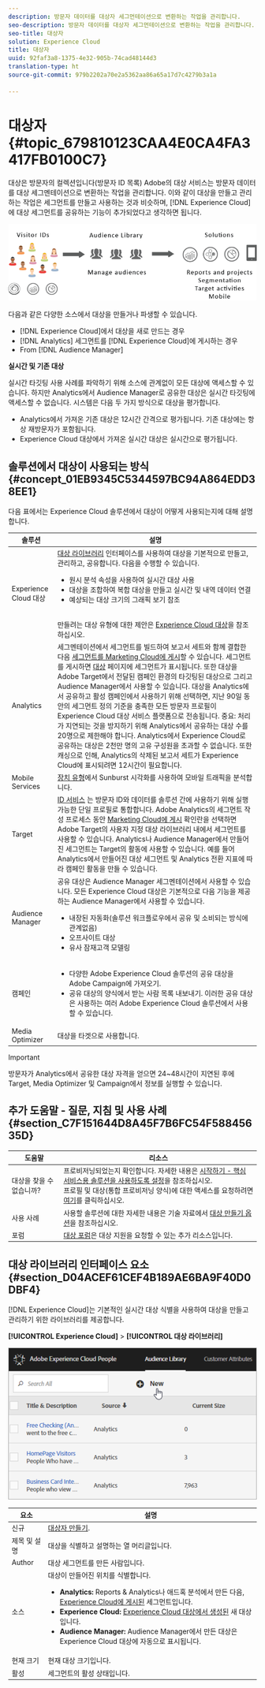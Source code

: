 ```yaml
---
description: 방문자 데이터를 대상자 세그먼테이션으로 변환하는 작업을 관리합니다.
seo-description: 방문자 데이터를 대상자 세그먼테이션으로 변환하는 작업을 관리합니다.
seo-title: 대상자
solution: Experience Cloud
title: 대상자
uuid: 92faf3a8-1375-4e32-905b-74cad48144d3
translation-type: ht
source-git-commit: 979b2202a70e2a5362aa86a65a17d7c4279b3a1a

---
```



# 대상자{#topic_679810123CAA4E0CA4FA3417FB0100C7}

대상은 방문자의 컬렉션입니다(방문자 ID 목록) Adobe의 대상 서비스는 방문자 데이터를 대상 세그멘테이션으로 변환하는 작업을 관리합니다. 이와 같이 대상을 만들고 관리하는 작업은 세그먼트를 만들고 사용하는 것과 비슷하며, [!DNL Experience Cloud]에 대상 세그먼트를 공유하는 기능이 추가되었다고 생각하면 됩니다.

![](assets/audiences.png)

다음과 같은 다양한 소스에서 대상을 만들거나 파생할 수 있습니다. 

* [!DNL Experience Cloud]에서 대상을 새로 만드는 경우
* [!DNL Analytics] 세그먼트를 [!DNL Experience Cloud]에 게시하는 경우
* From [!DNL Audience Manager]

**실시간 및 기존 대상**

실시간 타깃팅 사용 사례를 파악하기 위해 소스에 관계없이 모든 대상에 액세스할 수 있습니다. 하지만 Analytics에서 Audience Manager로 공유한 대상은 실시간 타깃팅에 액세스할 수 없습니다. 시스템은 다음 두 가지 방식으로 대상을 평가합니다.

* Analytics에서 가져온 기존 대상은 12시간 간격으로 평가됩니다. 기존 대상에는 항상 재방문자가 포함됩니다.
* Experience Cloud 대상에서 가져온 실시간 대상은 실시간으로 평가됩니다.


## 솔루션에서 대상이 사용되는 방식 {#concept_01EB9345C5344597BC94A864EDD38EE1}

다음 표에서는 Experience Cloud 솔루션에서 대상이 어떻게 사용되는지에 대해 설명합니다.

| 솔루션 | 설명 |
|--- |--- |
| Experience Cloud 대상 | [대상 라이브러리](../audience-library/audience-library.md) 인터페이스를 사용하여 대상을 기본적으로 만들고, 관리하고, 공유합니다. 다음을 수행할 수 있습니다.<ul><li>원시 분석 속성을 사용하여 실시간 대상 사용</li><li>대상을 조합하여 복합 대상을 만들고 실시간 및 내역 데이터 연결</li><li>예상되는 대상 크기의 그래픽 보기 참조</li></ul><br>만들려는 대상 유형에 대한 제안은 [Experience Cloud 대상](https://helpx.adobe.com/kr/marketing-cloud-core/kb/People/Audience-Creation-Options.html)을 참조하십시오. |
| Analytics | 세그멘테이션에서 세그먼트를 빌드하여 보고서 세트와 함께 결합한 다음 [세그먼트를 Marketing Cloud에 게시](../audience-library/audience-library.md)할 수 있습니다. 세그먼트를 게시하면 [대상](../audience-library/audience-library.md) 페이지에 세그먼트가 표시됩니다. 또한 대상을 Adobe Target에서 전달된 캠페인 환경의 타깃팅된 대상으로 그리고 Audience Manager에서 사용할 수 있습니다.   대상을 Analytics에서 공유하고 활성 캠페인에서 사용하기 위해 선택하면, 지난 90일 동안의 세그먼트 정의 기준을 충족한 모든 방문자 프로필이 Experience Cloud 대상 서비스 플랫폼으로 전송됩니다.   중요: 처리가 지연되는 것을 방지하기 위해 Analytics에서 공유하는 대상 수를 20명으로 제한해야 합니다. Analytics에서 Experience Cloud로 공유하는 대상은 2천만 명의 고유 구성원을 초과할 수 없습니다. 또한 캐싱으로 인해, Analytics의 삭제된 보고서 세트가 Experience Cloud에 표시되려면 12시간이 필요합니다. |
| Mobile Services | [장치 유형](https://marketing.adobe.com/resources/help/ko_KR/mobile/?f=reports_devices)에서 Sunburst 시각화를 사용하여 모바일 트래픽을 분석합니다. |
| Target | [ID 서비스](https://marketing.adobe.com/resources/help/ko_KR/mcvid/) 는 방문자 ID와 데이터를 솔루션 간에 사용하기 위해 실행 가능한 단일 프로필로 통합합니다. Adobe Analytics의 세그먼트 작성 프로세스 동안 [Marketing Cloud에 게시](../audience-library/audience-library.md) 확인란을 선택하면 Adobe Target의 사용자 지정 대상 라이브러리 내에서 세그먼트를 사용할 수 있습니다. Analytics나 Audience Manager에서 만들어진 세그먼트는 Target의 활동에 사용할 수 있습니다.  예를 들어 Analytics에서 만들어진 대상 세그먼트 및 Analytics 전환 지표에 따라 캠페인 활동을 만들 수 있습니다. |
| Audience Manager | 공유 대상은 Audience Manager 세그멘테이션에서 사용할 수 있습니다. 모든 Experience Cloud 대상은 기본적으로 다음 기능을 제공하는 Audience Manager에서 사용할 수 있습니다.<ul><li>내장된 자동화(솔루션 워크플로우에서 공유 및 소비되는 방식에 관계없음)</li><li>오프사이트 대상</li><li>유사 잠재고객 모델링</li></ul> |
| 캠페인 | <ul><li>다양한 Adobe Experience Cloud 솔루션의 공유 대상을 Adobe Campaign에 가져오기.</li><li>공유 대상의 양식에서 받는 사람 목록 내보내기. 이러한 공유 대상은 사용하는 여러 Adobe Experience Cloud 솔루션에서 사용할 수 있습니다.</li></ul> |
| Media Optimizer | 대상을 타겟으로 사용합니다. |


>[!IMPORTANT]
>
>방문자가 Analytics에서 공유한 대상 자격을 얻으면 24~48시간이 지연된 후에 Target, Media Optimizer 및 Campaign에서 정보를 실행할 수 있습니다.

## 추가 도움말 - 질문, 지침 및 사용 사례 {#section_C7F151644D8A45F7B6FC54F58845635D}


| 도움말 | 리소스 |
|--- |--- |
| 대상을 찾을 수 없습니까? | 프로비저닝되었는지 확인합니다. 자세한 내용은 [시작하기 - 핵심 서비스용 솔루션을 사용하도록 설정](../core-services/core-services.md)을 참조하십시오.<br>프로필 및 대상(통합 프로비저닝 양식)에 대한 액세스를 요청하려면 [여기](https://www.adobe.com/go/audiences)를 클릭하십시오. |
| 사용 사례 | 사용할 솔루션에 대한 자세한 내용은 기술 자료에서 [대상 만들기 옵션](https://helpx.adobe.com/kr/marketing-cloud-core/kb/People/Audience-Creation-Options.html)을 참조하십시오. |
| 포럼 | [대상 포럼](https://forums.adobe.com/community/experience-cloud/platform/core-services/people-service/audiences)은 대상 지원을 요청할 수 있는 추가 리소스입니다. |


## 대상 라이브러리 인터페이스 요소 {#section_D04ACEF61CEF4B189AE6BA9F40D0DBF4}

[!DNL Experience Cloud]는 기본적인 실시간 대상 식별을 사용하여 대상을 만들고 관리하기 위한 라이브러리를 제공합니다.

**[!UICONTROL Experience Cloud]** &gt; **[!UICONTROL 대상 라이브러리]**

![](assets/audience_library.png)

| 요소 | 설명 |
|--- |--- |
| 신규 | [대상자 만들기](../audience-library/audience-library.md). |
| 제목 및 설명 | 대상을 식별하고 설명하는 열 머리글입니다. |
| Author | 대상 세그먼트를 만든 사람입니다. |
| 소스 | 대상이 만들어진 위치를 식별합니다.<ul><li>**Analytics:** Reports &amp; Analytics나 애드혹 분석에서 만든 다음, [Experience Cloud에 게시된](../audience-library/audience-library.md) 세그먼트입니다.</li><li>**Experience Cloud:** [Experience Cloud 대상에서 생성된](../audience-library/audience-library.md) 새 대상입니다.</li><li>**Audience Manager:** Audience Manager에서 만든 대상은 Experience Cloud 대상에 자동으로 표시됩니다.</li></ul> |
| 현재 크기 | 현재 대상 크기입니다. |
| 활성 | 세그먼트의 활성 상태입니다. |
